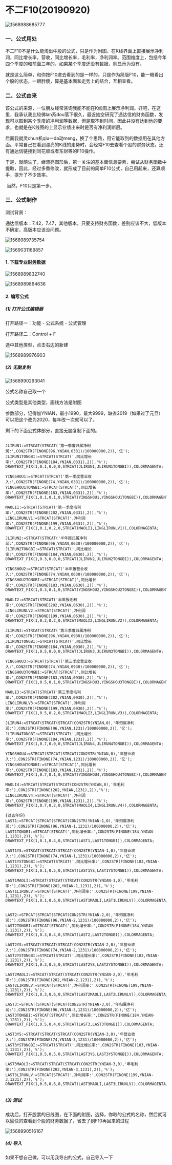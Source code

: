 # 不二F10(20190920)

![1568988685777](不二F10.assets/1568988685777.png)



### 一、公式用处

​	不二F10不是什么能淘出牛股的公式，只是作为附图，在K线界面上直接展示净利润，同比增长率，营收，同比增长率，毛利率，净利润率。范围维度上，包括今年四个季度的和前面三年的，如果某个季度还没有数据，则显示为没有。

​	就是这么简单，和你按F10进去看到的是一样的。只是作为简版F10，能一眼看出个股的状态，一眼胖瘦，算是基本面和走势上的结合，互相查看。



### 二、公式由来

​	该公式的来源，一位朋友经常咨询我能不能在K线图上展示净利润。好吧，在这里，我承认我比较佛lan系dou落下很久，最近抽空研究了通达信的财务函数，发现可以取到某个季度的净利润等数据，但是取不到时间，因此并没有达到他的要求，也就是在K线图的上显示业绩出来时是否有净利润断层。

​	后面我就灵chun机qiu一da动meng，换了个思路，用它能取到的数据用在其他方面。平常自己在看到漂亮的K线的走势时，会经常F10去查看个股的财务状态，还有通达信链接到同花顺或者东财等的F10操作。

​	于是，就萌生了，继漂亮图形后，第一关注的基本面信息要素，尝试从财务函数中提取，因此，经过多番修改，就形成了目前的简单F10公式，自己用起来，还算顺手，提升了不少效率。

​	当然，F10只是第一步。



### 三、公式制作

测试背景：

通达信版本：7.42，7.47，其他版本，只要支持财务函数，差别应该不大，低版本不确定，高版本应该没问题。

![1568989735754](不二F10.assets/1568989735754.png)



![1569031169857](不二F10.assets/1569031169857.png)



#### 1. 下载专业财务数据

![1568989832740](不二F10.assets/1568989832740.png)

![1568989864636](不二F10.assets/1568989864636.png)



#### 2. 编写公式

##### (1) 打开公式编辑器

打开路径一：功能 - 公式系统 - 公式管理

打开路径二：Control + F

选中其他类型，点击右边的新建

![1568989976903](不二F10.assets/1568989976903.png)



##### (2) 无脑复制

![1568990293041](不二F10.assets/1568990293041.png)

公式名称自己取一个

公式类型是其他类型，画线方法是附图

参数部分，记得加YNIAN，最小1990，最大9999，缺省2019（如果过了元旦）可以把这个改为2020，每年改一次就可以了。

剩下的下面公式体部分，直接无脑复制下面的。

```

JLIRUN1:=STRCAT(STRCAT('第一季度归属净利润:',CON2STR(FINONE(96,YNIAN,0331)/100000000,2)),'亿');
JLIRUN1TONGBI:=STRCAT(STRCAT(',同比增长率:',CON2STR(FINONE(184,YNIAN,0331),2)),'%');
DRAWTEXT_FIX(1,0.1,0.0,0,STRCAT(JLIRUN1,JLIRUN1TONGBI)),COLORMAGENTA;

YINGSHOU1:=STRCAT(STRCAT('第一季度营业收入:',CON2STR(FINONE(74,YNIAN,0331)/100000000,2)),'亿');
YINGSHOU1TONGBI:=STRCAT(STRCAT(',同比增长率:',CON2STR(FINONE(183,YNIAN,0331),2)),'%');
DRAWTEXT_FIX(1,0.1,0.1,0,STRCAT(YINGSHOU1,YINGSHOU1TONGBI)),COLORMAGENTA;

MAOLI1:=STRCAT(STRCAT('第一季度毛利率:',CON2STR(FINONE(202,YNIAN,0331),2)),'%');
LINGLIRUNLV1:=STRCAT(STRCAT(',净利润率:',CON2STR(FINONE(199,YNIAN,0331),2)),'%');
DRAWTEXT_FIX(1,0.1,0.2,0,STRCAT(MAOLI1,LINGLIRUNLV1)),COLORMAGENTA;

JLIRUN2:=STRCAT(STRCAT('半年报归属净利润:',CON2STR(FINONE(96,YNIAN,0630)/100000000,2)),'亿');
JLIRUN2TONGBI:=STRCAT(STRCAT(',同比增长率:',CON2STR(FINONE(184,YNIAN,0630),2)),'%');
DRAWTEXT_FIX(1,0.3,0.0,0,STRCAT(JLIRUN2,JLIRUN2TONGBI)),COLORMAGENTA;

YINGSHOU2:=STRCAT(STRCAT('半年报营业收入:',CON2STR(FINONE(74,YNIAN,0630)/100000000,2)),'亿');
YINGSHOU2TONGBI:=STRCAT(STRCAT(',同比增长率:',CON2STR(FINONE(183,YNIAN,0630),2)),'%');
DRAWTEXT_FIX(1,0.3,0.1,0,STRCAT(YINGSHOU2,YINGSHOU2TONGBI)),COLORMAGENTA;

MAOLI2:=STRCAT(STRCAT('半年报毛利率:',CON2STR(FINONE(202,YNIAN,0630),2)),'%');
LINGLIRUNLV2:=STRCAT(STRCAT(',净利润率:',CON2STR(FINONE(199,YNIAN,0630),2)),'%');
DRAWTEXT_FIX(1,0.3,0.2,0,STRCAT(MAOLI2,LINGLIRUNLV2)),COLORMAGENTA;

JLIRUN3:=STRCAT(STRCAT('第三季度归属净利润:',CON2STR(FINONE(96,YNIAN,0930)/100000000,2)),'亿');
JLIRUN3TONGBI:=STRCAT(STRCAT(',同比增长率:',CON2STR(FINONE(184,YNIAN,0930),2)),'%');
DRAWTEXT_FIX(1,0.5,0.0,0,STRCAT(JLIRUN3,JLIRUN3TONGBI)),COLORMAGENTA;

YINGSHOU3:=STRCAT(STRCAT('第三季度营业收入:',CON2STR(FINONE(74,YNIAN,0930)/100000000,2)),'亿');
YINGSHOU3TONGBI:=STRCAT(STRCAT(',同比增长率:',CON2STR(FINONE(183,YNIAN,0930),2)),'%');
DRAWTEXT_FIX(1,0.5,0.1,0,STRCAT(YINGSHOU3,YINGSHOU3TONGBI)),COLORMAGENTA;

MAOLI3:=STRCAT(STRCAT('第三季度毛利率:',CON2STR(FINONE(202,YNIAN,0930),2)),'%');
LINGLIRUNLV3:=STRCAT(STRCAT(',净利润率:',CON2STR(FINONE(199,YNIAN,0930),2)),'%');
DRAWTEXT_FIX(1,0.5,0.2,0,STRCAT(MAOLI3,LINGLIRUNLV3)),COLORMAGENTA;

JLIRUN4:=STRCAT(STRCAT(STRCAT(CON2STR(YNIAN,0),'年归属净利润:'),CON2STR(FINONE(96,YNIAN,1231)/100000000,2)),'亿');
JLIRUN4TONGBI:=STRCAT(STRCAT(',同比增长率:',CON2STR(FINONE(184,YNIAN,1231),2)),'%');
DRAWTEXT_FIX(1,0.7,0.0,0,STRCAT(JLIRUN4,JLIRUN4TONGBI)),COLORMAGENTA;

YINGSHOU4:=STRCAT(STRCAT(STRCAT(CON2STR(YNIAN,0),'年营业收入:'),CON2STR(FINONE(74,YNIAN,1231)/100000000,2)),'亿');
YINGSHOU4TONGBI:=STRCAT(STRCAT(',同比增长率:',CON2STR(FINONE(183,YNIAN,1231),2)),'%');
DRAWTEXT_FIX(1,0.7,0.1,0,STRCAT(YINGSHOU4,YINGSHOU4TONGBI)),COLORMAGENTA;

MAOLI4:=STRCAT(STRCAT(STRCAT(CON2STR(YNIAN,0),'年毛利率:'),CON2STR(FINONE(202,YNIAN,1231),2)),'%');
LINGLIRUNLV4:=STRCAT(STRCAT(',净利润率:',CON2STR(FINONE(199,YNIAN,1231),2)),'%');
DRAWTEXT_FIX(1,0.7,0.2,0,STRCAT(MAOLI4,LINGLIRUNLV4)),COLORMAGENTA;

{过去年份}
LAST1:=STRCAT(STRCAT(STRCAT(CON2STR(YNIAN-1,0),'年归属净利润:'),CON2STR(FINONE(96,YNIAN-1,1231)/100000000,2)),'亿');
LAST1TONGBI:=STRCAT(STRCAT(',同比增长率:',CON2STR(FINONE(184,YNIAN-1,1231),2)),'%');
DRAWTEXT_FIX(1,0.1,0.4,0,STRCAT(LAST1,LAST1TONGBI)),COLORMAGENTA;

LAST1YS:=STRCAT(STRCAT(STRCAT(CON2STR(YNIAN-1,0),'年营业收入:'),CON2STR(FINONE(74,YNIAN-1,1231)/100000000,2)),'亿');
LAST1YSTONGBI:=STRCAT(STRCAT(',同比增长率:',CON2STR(FINONE(183,YNIAN-1,1231),2)),'%');
DRAWTEXT_FIX(1,0.1,0.5,0,STRCAT(LAST1YS,LAST1YSTONGBI)),COLORMAGENTA;

LAST1MAOLI:=STRCAT(STRCAT(STRCAT(CON2STR(YNIAN-1,0),'年毛利率:'),CON2STR(FINONE(202,YNIAN-1,1231),2)),'%');
LAST1LIRUNLV:=STRCAT(STRCAT(',净利润率:',CON2STR(FINONE(199,YNIAN-1,1231),2)),'%');
DRAWTEXT_FIX(1,0.1,0.6,0,STRCAT(LAST1MAOLI,LAST1LIRUNLV)),COLORMAGENTA;


LAST2:=STRCAT(STRCAT(STRCAT(CON2STR(YNIAN-2,0),'年归属净利润:'),CON2STR(FINONE(96,YNIAN-2,1231)/100000000,2)),'亿');
LAST2TONGBI:=STRCAT(STRCAT(',同比增长率:',CON2STR(FINONE(184,YNIAN-2,1231),2)),'%');
DRAWTEXT_FIX(1,0.3,0.4,0,STRCAT(LAST2,LAST2TONGBI)),COLORMAGENTA;

LAST2YS:=STRCAT(STRCAT(STRCAT(CON2STR(YNIAN-2,0),'年营业收入:'),CON2STR(FINONE(74,YNIAN-2,1231)/100000000,2)),'亿');
LAST2YSTONGBI:=STRCAT(STRCAT(',同比增长率:',CON2STR(FINONE(183,YNIAN-2,1231),2)),'%');
DRAWTEXT_FIX(1,0.3,0.5,0,STRCAT(LAST2YS,LAST2YSTONGBI)),COLORMAGENTA;

LAST2MAOLI:=STRCAT(STRCAT(STRCAT(CON2STR(YNIAN-2,0),'年毛利率:'),CON2STR(FINONE(202,YNIAN-2,1231),2)),'%');
LAST2LIRUNLV:=STRCAT(STRCAT(',净利润率:',CON2STR(FINONE(199,YNIAN-2,1231),2)),'%');
DRAWTEXT_FIX(1,0.3,0.6,0,STRCAT(LAST2MAOLI,LAST2LIRUNLV)),COLORMAGENTA;

LAST3:=STRCAT(STRCAT(STRCAT(CON2STR(YNIAN-3,0),'年归属净利润:'),CON2STR(FINONE(96,YNIAN-3,1231)/100000000,2)),'亿');
LAST3TONGBI:=STRCAT(STRCAT(',同比增长率:',CON2STR(FINONE(184,YNIAN-3,1231),2)),'%');
DRAWTEXT_FIX(1,0.5,0.4,0,STRCAT(LAST3,LAST3TONGBI)),COLORMAGENTA;

LAST3YS:=STRCAT(STRCAT(STRCAT(CON2STR(YNIAN-3,0),'年营业收入:'),CON2STR(FINONE(74,YNIAN-3,1231)/100000000,2)),'亿');
LAST3YSTONGBI:=STRCAT(STRCAT(',同比增长率:',CON2STR(FINONE(183,YNIAN-3,1231),2)),'%');
DRAWTEXT_FIX(1,0.5,0.5,0,STRCAT(LAST3YS,LAST3YSTONGBI)),COLORMAGENTA;

LAST3MAOLI:=STRCAT(STRCAT(STRCAT(CON2STR(YNIAN-3,0),'年毛利率:'),CON2STR(FINONE(202,YNIAN-3,1231),2)),'%');
LAST3LIRUNLV:=STRCAT(STRCAT(',净利润率:',CON2STR(FINONE(199,YNIAN-3,1231),2)),'%');
DRAWTEXT_FIX(1,0.5,0.6,0,STRCAT(LAST3MAOLI,LAST3LIRUNLV)),COLORMAGENTA;


```



##### (3)  测试

成功后，打开股票的日线图，在下面的附图，选择，你取的公式的名称，然后就可以愉快的查看到个股的财务数据了，省去了到F10再回来的过程

![1568990516167](不二F10.assets/1568990516167.png)



##### (4) 导入

如果不想自己做，可以用我导出的公式，自己导入一下









​	

​	



